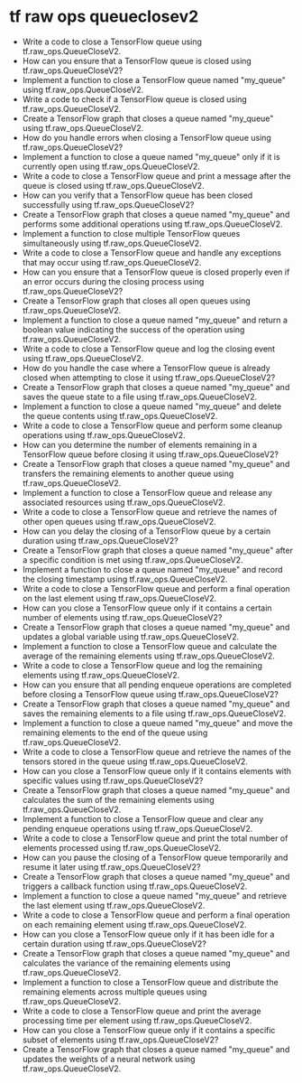 # tf raw ops queueclosev2

- Write a code to close a TensorFlow queue using tf.raw_ops.QueueCloseV2.
- How can you ensure that a TensorFlow queue is closed using tf.raw_ops.QueueCloseV2?
- Implement a function to close a TensorFlow queue named "my_queue" using tf.raw_ops.QueueCloseV2.
- Write a code to check if a TensorFlow queue is closed using tf.raw_ops.QueueCloseV2.
- Create a TensorFlow graph that closes a queue named "my_queue" using tf.raw_ops.QueueCloseV2.
- How do you handle errors when closing a TensorFlow queue using tf.raw_ops.QueueCloseV2?
- Implement a function to close a queue named "my_queue" only if it is currently open using tf.raw_ops.QueueCloseV2.
- Write a code to close a TensorFlow queue and print a message after the queue is closed using tf.raw_ops.QueueCloseV2.
- How can you verify that a TensorFlow queue has been closed successfully using tf.raw_ops.QueueCloseV2?
- Create a TensorFlow graph that closes a queue named "my_queue" and performs some additional operations using tf.raw_ops.QueueCloseV2.
- Implement a function to close multiple TensorFlow queues simultaneously using tf.raw_ops.QueueCloseV2.
- Write a code to close a TensorFlow queue and handle any exceptions that may occur using tf.raw_ops.QueueCloseV2.
- How can you ensure that a TensorFlow queue is closed properly even if an error occurs during the closing process using tf.raw_ops.QueueCloseV2?
- Create a TensorFlow graph that closes all open queues using tf.raw_ops.QueueCloseV2.
- Implement a function to close a queue named "my_queue" and return a boolean value indicating the success of the operation using tf.raw_ops.QueueCloseV2.
- Write a code to close a TensorFlow queue and log the closing event using tf.raw_ops.QueueCloseV2.
- How do you handle the case where a TensorFlow queue is already closed when attempting to close it using tf.raw_ops.QueueCloseV2?
- Create a TensorFlow graph that closes a queue named "my_queue" and saves the queue state to a file using tf.raw_ops.QueueCloseV2.
- Implement a function to close a queue named "my_queue" and delete the queue contents using tf.raw_ops.QueueCloseV2.
- Write a code to close a TensorFlow queue and perform some cleanup operations using tf.raw_ops.QueueCloseV2.
- How can you determine the number of elements remaining in a TensorFlow queue before closing it using tf.raw_ops.QueueCloseV2?
- Create a TensorFlow graph that closes a queue named "my_queue" and transfers the remaining elements to another queue using tf.raw_ops.QueueCloseV2.
- Implement a function to close a TensorFlow queue and release any associated resources using tf.raw_ops.QueueCloseV2.
- Write a code to close a TensorFlow queue and retrieve the names of other open queues using tf.raw_ops.QueueCloseV2.
- How can you delay the closing of a TensorFlow queue by a certain duration using tf.raw_ops.QueueCloseV2?
- Create a TensorFlow graph that closes a queue named "my_queue" after a specific condition is met using tf.raw_ops.QueueCloseV2.
- Implement a function to close a queue named "my_queue" and record the closing timestamp using tf.raw_ops.QueueCloseV2.
- Write a code to close a TensorFlow queue and perform a final operation on the last element using tf.raw_ops.QueueCloseV2.
- How can you close a TensorFlow queue only if it contains a certain number of elements using tf.raw_ops.QueueCloseV2?
- Create a TensorFlow graph that closes a queue named "my_queue" and updates a global variable using tf.raw_ops.QueueCloseV2.
- Implement a function to close a TensorFlow queue and calculate the average of the remaining elements using tf.raw_ops.QueueCloseV2.
- Write a code to close a TensorFlow queue and log the remaining elements using tf.raw_ops.QueueCloseV2.
- How can you ensure that all pending enqueue operations are completed before closing a TensorFlow queue using tf.raw_ops.QueueCloseV2?
- Create a TensorFlow graph that closes a queue named "my_queue" and saves the remaining elements to a file using tf.raw_ops.QueueCloseV2.
- Implement a function to close a queue named "my_queue" and move the remaining elements to the end of the queue using tf.raw_ops.QueueCloseV2.
- Write a code to close a TensorFlow queue and retrieve the names of the tensors stored in the queue using tf.raw_ops.QueueCloseV2.
- How can you close a TensorFlow queue only if it contains elements with specific values using tf.raw_ops.QueueCloseV2?
- Create a TensorFlow graph that closes a queue named "my_queue" and calculates the sum of the remaining elements using tf.raw_ops.QueueCloseV2.
- Implement a function to close a TensorFlow queue and clear any pending enqueue operations using tf.raw_ops.QueueCloseV2.
- Write a code to close a TensorFlow queue and print the total number of elements processed using tf.raw_ops.QueueCloseV2.
- How can you pause the closing of a TensorFlow queue temporarily and resume it later using tf.raw_ops.QueueCloseV2?
- Create a TensorFlow graph that closes a queue named "my_queue" and triggers a callback function using tf.raw_ops.QueueCloseV2.
- Implement a function to close a queue named "my_queue" and retrieve the last element using tf.raw_ops.QueueCloseV2.
- Write a code to close a TensorFlow queue and perform a final operation on each remaining element using tf.raw_ops.QueueCloseV2.
- How can you close a TensorFlow queue only if it has been idle for a certain duration using tf.raw_ops.QueueCloseV2?
- Create a TensorFlow graph that closes a queue named "my_queue" and calculates the variance of the remaining elements using tf.raw_ops.QueueCloseV2.
- Implement a function to close a TensorFlow queue and distribute the remaining elements across multiple queues using tf.raw_ops.QueueCloseV2.
- Write a code to close a TensorFlow queue and print the average processing time per element using tf.raw_ops.QueueCloseV2.
- How can you close a TensorFlow queue only if it contains a specific subset of elements using tf.raw_ops.QueueCloseV2?
- Create a TensorFlow graph that closes a queue named "my_queue" and updates the weights of a neural network using tf.raw_ops.QueueCloseV2.